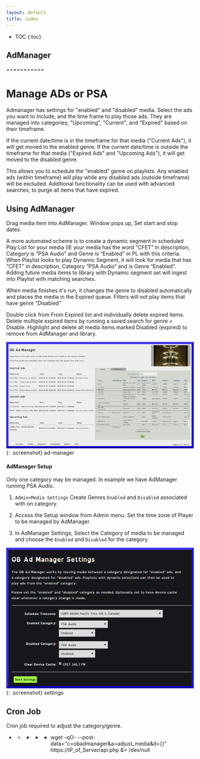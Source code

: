 ```yaml
---
layout: default
title: index
---
```


* TOC
{:toc}

## AdManager
===========

#  Manage ADs or PSA

Admanager has settings for "enabled" and "disabled" media. Select the ads you want to include, and the time frame to play those ads. They are managed into categories; "Upcoming", "Current", and "Expired" based on their timeframe.
 
If the current date/time is in the timeframe for that media ("Current Ads"), it will get moved to the enabled genre. If the current date/time is outside the timeframe for that media ("Expired Ads" and "Upcoming Ads"), it will get moved to the disabled genre.
 
This allows you to schedule the "enabled" genre on playlists. Any enabled ads (within timeframe) will play while any disabled ads (outside timeframe) will be excluded.  Additional functionality can be used with advanced searches, to purge all items that have expired.

## Using AdManager

Drag media item into AdManager.  Window pops up, Set start and stop dates.

A more automated scheme is to create a dynamic segment in scheduled Play List for your media (IE your media has the word “CFET” in description, Category is “PSA Audio” and Genre is “Enabled”  in PL with this criteria.  When Playlist looks to play Dynamic Segment, it will look for media that has “CFET” in description, Category “PSA Audio” and is Genre “Enabled”.   Adding future media items to library with Dynamic segment set will ingest into Playlist with matching searches.

When media finishes it's run, it changes the genre to disabled automatically and places the media in the Expired queue.  Filters will not play items that have genre “Disabled”

Double click from From Expired list and individually delete expired items. Delete multiple expired items by running a saved search for genre = Disable.  Highlight and delete all media items marked Disabled (expired) to remove from AdManager and library. 

![AdManager](/img/ADManager.png){: .screenshot} ad-manager

#### AdManager Setup

Only one category may be managed. In example we have AdManager running PSA Audio.

1. `Admin>Media Settings` Create Genres `Enabled` and `Disabled` associated with on category.

1. Access the Setup window from Admin menu. Set the time zone of Player to be managed by AdManager

1. In AdManager Settings, Select the Category of media to be managed and choose the `Enabled` and `Disabled` for the category.

![AdManager Settings](/img/ADManager_Settings.png){: .screenshot} settings

## Cron Job

Cron job required to adjust the category/genre.

* * * * * wget -qO- --post-data="c=obadmanager&a=adjust_media&d={}" https://IP_of_Server/api.php &> /dev/null


